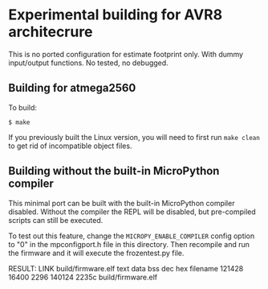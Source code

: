 # Experimental building for AVR8 architecrure

This is no ported configuration for estimate footprint only.
With dummy input/output functions. No tested, no debugged.

## Building for atmega2560
<!--  -->
To build:

    $ make

If you previously built the Linux version, you will need to first run
`make clean` to get rid of incompatible object files.

## Building without the built-in MicroPython compiler

This minimal port can be built with the built-in MicroPython compiler
disabled. Without the compiler the REPL will be disabled, but 
pre-compiled scripts can still be executed.

To test out this feature, change the `MICROPY_ENABLE_COMPILER` config
option to "0" in the mpconfigport.h file in this directory.  Then
recompile and run the firmware and it will execute the frozentest.py
file.

RESULT:
LINK build/firmware.elf
   text    data     bss     dec     hex filename
 121428   16400    2296  140124   2235c build/firmware.elf
